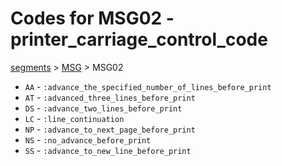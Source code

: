 # Codes for MSG02 - printer_carriage_control_code
[segments](../segments.md) > [MSG](../segments/MSG.md) > MSG02
* `AA` - `:advance_the_specified_number_of_lines_before_print`
* `AT` - `:advanced_three_lines_before_print`
* `DS` - `:advance_two_lines_before_print`
* `LC` - `:line_continuation`
* `NP` - `:advance_to_next_page_before_print`
* `NS` - `:no_advance_before_print`
* `SS` - `:advance_to_new_line_before_print`
